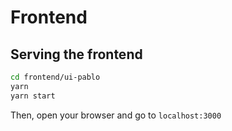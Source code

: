 # Frontend

## Serving the frontend

```bash
cd frontend/ui-pablo
yarn
yarn start
```

Then, open your browser and go to `localhost:3000`

